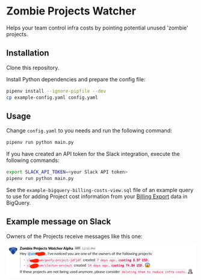 # Zombie Projects Watcher

Helps your team control infra costs by pointing potential unused 'zombie' projects.

## Installation

Clone this repository.

Install Python dependencies and prepare the config file:

```bash
pipenv install --ignore-pipfile --dev
cp example-config.yaml config.yaml
```

## Usage

Change `config.yaml` to you needs and run the following command:

```bash
pipenv run python main.py
```

If you have created an API token for the Slack integration, execute the following commands:

```bash
export SLACK_API_TOKEN=<your Slack API token>
pipenv run python main.py
```

See the `example-bigquery-billing-costs-view.sql` file of an example query to use for adding Project cost information from your [Billing Export](https://cloud.google.com/billing/docs/how-to/export-data-bigquery) data in BigQuery.

## Example message on Slack

Owners of the Projects receive messages like this one:

![Example Slack message](example-slack-message.png?raw=true "Example Slack message")
